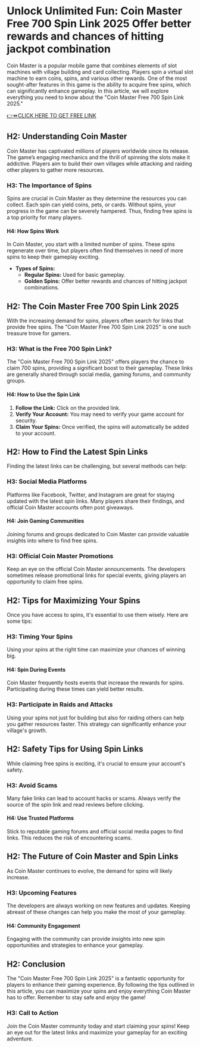 # Unlock Unlimited Fun: Coin Master Free 700 Spin Link 2025 Offer better rewards and chances of hitting jackpot combination

Coin Master is a popular mobile game that combines elements of slot machines with village building and card collecting. Players spin a virtual slot machine to earn coins, spins, and various other rewards. One of the most sought-after features in this game is the ability to acquire free spins, which can significantly enhance gameplay. In this article, we will explore everything you need to know about the "Coin Master Free 700 Spin Link 2025."

[👉⏩CLICK HERE TO GET FREE LINK](https://todaylink.site/Coinspins/)

## H2: Understanding Coin Master

Coin Master has captivated millions of players worldwide since its release. The game’s engaging mechanics and the thrill of spinning the slots make it addictive. Players aim to build their own villages while attacking and raiding other players to gather more resources.

### H3: The Importance of Spins

Spins are crucial in Coin Master as they determine the resources you can collect. Each spin can yield coins, pets, or cards. Without spins, your progress in the game can be severely hampered. Thus, finding free spins is a top priority for many players.

#### H4: How Spins Work

In Coin Master, you start with a limited number of spins. These spins regenerate over time, but players often find themselves in need of more spins to keep their gameplay exciting. 

- **Types of Spins:**
  - **Regular Spins:** Used for basic gameplay.
  - **Golden Spins:** Offer better rewards and chances of hitting jackpot combinations.

## H2: The Coin Master Free 700 Spin Link 2025

With the increasing demand for spins, players often search for links that provide free spins. The "Coin Master Free 700 Spin Link 2025" is one such treasure trove for gamers.

### H3: What is the Free 700 Spin Link?

The "Coin Master Free 700 Spin Link 2025" offers players the chance to claim 700 spins, providing a significant boost to their gameplay. These links are generally shared through social media, gaming forums, and community groups.

#### H4: How to Use the Spin Link

1. **Follow the Link:** Click on the provided link.
2. **Verify Your Account:** You may need to verify your game account for security.
3. **Claim Your Spins:** Once verified, the spins will automatically be added to your account.

## H2: How to Find the Latest Spin Links

Finding the latest links can be challenging, but several methods can help:

### H3: Social Media Platforms

Platforms like Facebook, Twitter, and Instagram are great for staying updated with the latest spin links. Many players share their findings, and official Coin Master accounts often post giveaways.

#### H4: Join Gaming Communities

Joining forums and groups dedicated to Coin Master can provide valuable insights into where to find free spins.

### H3: Official Coin Master Promotions

Keep an eye on the official Coin Master announcements. The developers sometimes release promotional links for special events, giving players an opportunity to claim free spins.

## H2: Tips for Maximizing Your Spins

Once you have access to spins, it's essential to use them wisely. Here are some tips:

### H3: Timing Your Spins

Using your spins at the right time can maximize your chances of winning big. 

#### H4: Spin During Events

Coin Master frequently hosts events that increase the rewards for spins. Participating during these times can yield better results.

### H3: Participate in Raids and Attacks

Using your spins not just for building but also for raiding others can help you gather resources faster. This strategy can significantly enhance your village's growth.

## H2: Safety Tips for Using Spin Links

While claiming free spins is exciting, it's crucial to ensure your account's safety.

### H3: Avoid Scams

Many fake links can lead to account hacks or scams. Always verify the source of the spin link and read reviews before clicking.

#### H4: Use Trusted Platforms

Stick to reputable gaming forums and official social media pages to find links. This reduces the risk of encountering scams.

## H2: The Future of Coin Master and Spin Links

As Coin Master continues to evolve, the demand for spins will likely increase. 

### H3: Upcoming Features

The developers are always working on new features and updates. Keeping abreast of these changes can help you make the most of your gameplay.

#### H4: Community Engagement

Engaging with the community can provide insights into new spin opportunities and strategies to enhance your gameplay.

## H2: Conclusion

The "Coin Master Free 700 Spin Link 2025" is a fantastic opportunity for players to enhance their gaming experience. By following the tips outlined in this article, you can maximize your spins and enjoy everything Coin Master has to offer. Remember to stay safe and enjoy the game! 

### H3: Call to Action

Join the Coin Master community today and start claiming your spins! Keep an eye out for the latest links and maximize your gameplay for an exciting adventure.
